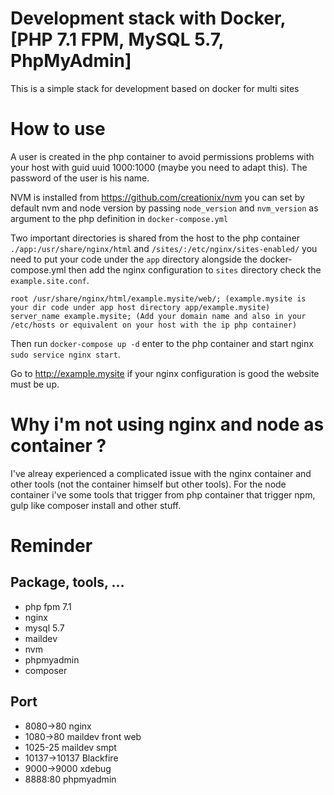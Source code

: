 # Development stack with Docker, [PHP 7.1 FPM, MySQL 5.7, PhpMyAdmin]
This is a simple stack for development based on docker for multi sites

# How to use
A user is created in the php container to avoid permissions problems with your host with guid uuid 1000:1000 (maybe you need to adapt this).
The password of the user is his name.

NVM is installed from https://github.com/creationix/nvm you can set by default nvm and node version by passing `node_version` and `nvm_version` as argument to the php definition in `docker-compose.yml`

Two important directories is shared from the host to the php container `./app:/usr/share/nginx/html` and `/sites/:/etc/nginx/sites-enabled/` you need to put your code under the `app` directory alongside the docker-compose.yml then add the nginx configuration to `sites` directory check the `example.site.conf`.

    root /usr/share/nginx/html/example.mysite/web/; (example.mysite is your dir code under app host directory app/example.mysite)
    server_name example.mysite; (Add your domain name and also in your /etc/hosts or equivalent on your host with the ip php container)

 Then run `docker-compose up -d` enter to the php container and start nginx `sudo service nginx start`.

 Go to http://example.mysite if your nginx configuration is good the website must be up.

# Why i'm not using nginx and node as container ?

I've alreay experienced a complicated issue with the nginx container and other tools (not the container himself but other tools).
For the node container i've some tools that trigger from php container that trigger npm, gulp like composer install and other stuff.

# Reminder

## Package, tools, ...
- php fpm 7.1
- nginx
- mysql 5.7
- maildev
- nvm
- phpmyadmin
- composer

## Port
- 8080->80 nginx
- 1080->80 maildev front web
- 1025-25 maildev smpt
- 10137->10137 Blackfire
- 9000->9000 xdebug
- 8888:80 phpmyadmin
